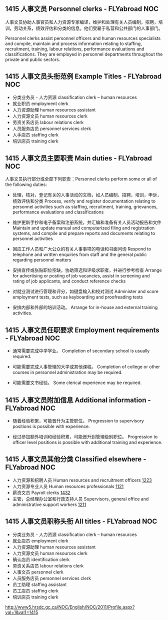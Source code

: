 ## 1415 人事文员 Personnel clerks - FLYabroad NOC

人事文员协助人事官员和人力资源专家编译，维护和处理有关人员编制，招聘，培训，劳动关系，绩效评估和分类的信息。他们受雇于私营和公共部门的人事部门。

Personnel clerks assist personnel officers and human resources specialists and compile, maintain and process information relating to staffing, recruitment, training, labour relations, performance evaluations and classifications. They are employed in personnel departments throughout the private and public sectors.

## 1415 人事文员头衔范例 Example Titles - FLYabroad NOC

* 分类业务员 - 人力资源 classification clerk – human resources
* 就业职员 employment clerk
* 人力资源助理 human resources assistant
* 人力资源文员 human resources clerk
* 劳资关系店员 labour relations clerk
* 人员服务店员 personnel services clerk
* 人手店员 staffing clerk
* 培训店员 training clerk

## 1415 人事文员主要职责 Main duties - FLYabroad NOC

人事文员执行部分或全部下列职责：Personnel clerks perform some or all of the following duties:

* 处理，核对，登记有关的人事活动的文档，如人员编制，招聘，培训，申诉，绩效评估和分类
Process, verify and register documentation relating to personnel activities such as staffing, recruitment, training, grievances, performance evaluations and classifications

* 维护更新手抄和电子备案和注册系统，并汇编和准备有关人员活动报告和文件
Maintain and update manual and computerized filing and registration systems, and compile and prepare reports and documents relating to personnel activities

* 回应工作人员和广大公众的有关人事事项的电话和书面问询
Respond to telephone and written enquiries from staff and the general public regarding personnel matters

* 安排宣传或张贴职位空缺，协助筛选和评级求职者，并进行参考检查
Arrange for advertising or posting of job vacancies, assist in screening and rating of job applicants, and conduct reference checks

* 对就业测试进行管理和评分，如键盘输入和校对测试
Administer and score employment tests, such as keyboarding and proofreading tests

* 安排内部和外部的培训活动。
Arrange for in-house and external training activities.

## 1415 人事文员任职要求 Employment requirements - FLYabroad NOC

* 通常需要完成中学学业。
Completion of secondary school is usually required.

* 可能需要完成人事管理的大学或其他课程。
Completion of college or other courses in personnel administration may be required.

* 可能需要文书经验。
Some clerical experience may be required.

## 1415 人事文员附加信息 Additional information - FLYabroad NOC

* 随着经验积累，可能晋升为主管职位。
Progression to supervisory positions is possible with experience.

* 经过参加额外培训和经验积累，可能晋升到管理级别职位。
Progression to officer level positions is possible with additional training and experience.

## 1415 人事文员其他分类 Classified elsewhere - FLYabroad NOC

* 人力资源和招聘人员 Human resources and recruitment officers [1223](1223)
* 人力资源专业人员 Human resources professionals [1121](1121)
* 薪资文员 Payroll clerks [1432](1432)
* 主管，总经理办公室和行政支持人员 Supervisors, general office and administrative support workers [1211](1211)

## 1415 人事文员职称头衔 All titles - FLYabroad NOC

* 分类业务员 - 人力资源 classification clerk – human resources
* 就业店员 employment clerk
* 人力资源助理 human resources assistant
* 人力资源文员 human resources clerk
* 确认店员 identification clerk
* 劳资关系店员 labour relations clerk
* 人事文员 personnel clerk
* 人员服务店员 personnel services clerk
* 员工助理 staffing assistant
* 员工店员 staffing clerk
* 培训店员 training clerk

http://www5.hrsdc.gc.ca/NOC/English/NOC/2011/Profile.aspx?val=1&val1=1415